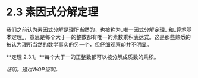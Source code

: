 # 2.3 素因式分解定理

我们之前认为素因式分解是理所当然的，也被称为_唯一因式分解定理_ 和_算术基本定理_，意思是每个大于一的整数都有唯一的素数乘积表达式。这是那些熟悉的被认为理所当然的数学事实的另一个，但仔细观察却并不明显。

**定理 2.3.1。**每个大于一的正整数都可以被分解成质数的乘积。

_证明。_通过WOP证明_。_

